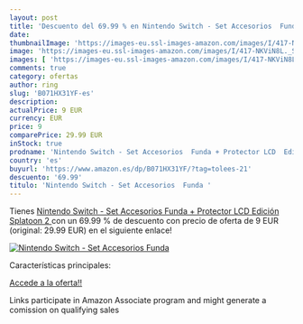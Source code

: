 ```yaml
---
layout: post
title: 'Descuento del 69.99 % en Nintendo Switch - Set Accesorios  Funda '
date: 
thumbnailImage: 'https://images-eu.ssl-images-amazon.com/images/I/417-NKViN8L._SL200_.jpg'
image: 'https://images-eu.ssl-images-amazon.com/images/I/417-NKViN8L._SL200_.jpg'
images: [ 'https://images-eu.ssl-images-amazon.com/images/I/417-NKViN8L._SL200_.jpg' ]
comments: true
category: ofertas
author: ring
slug: 'B071HX31YF-es'
description:
actualPrice: 9 EUR
currency: EUR
price: 9
comparePrice: 29.99 EUR
inStock: true
prodname: 'Nintendo Switch - Set Accesorios  Funda + Protector LCD  Edición Splatoon 2 '
country: 'es'
buyurl: 'https://www.amazon.es/dp/B071HX31YF/?tag=tolees-21'
descuento: '69.99'
titulo: 'Nintendo Switch - Set Accesorios  Funda '
---
```


Tienes [Nintendo Switch - Set Accesorios  Funda + Protector LCD  Edición Splatoon 2 ](https://www.amazon.es/dp/B071HX31YF/?tag=tolees-21) con un 69.99 % de descuento con precio de oferta de 9 EUR (original: 29.99 EUR) en el siguiente enlace!

[![Nintendo Switch - Set Accesorios  Funda ](https://images-eu.ssl-images-amazon.com/images/I/417-NKViN8L._SL200_.jpg)](https://www.amazon.es/dp/B071HX31YF/?tag=tolees-21)

Características principales:


[Accede a la oferta!!](https://www.amazon.es/dp/B071HX31YF/?tag=tolees-21)

Links participate in Amazon Associate program and might generate a comission on qualifying sales


